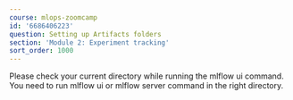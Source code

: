 ```yaml
---
course: mlops-zoomcamp
id: '6686406223'
question: Setting up Artifacts folders
section: 'Module 2: Experiment tracking'
sort_order: 1000
---
```


Please check your current directory while running the mlflow ui command. You need to run mlflow ui or mlflow server command in the right directory.

